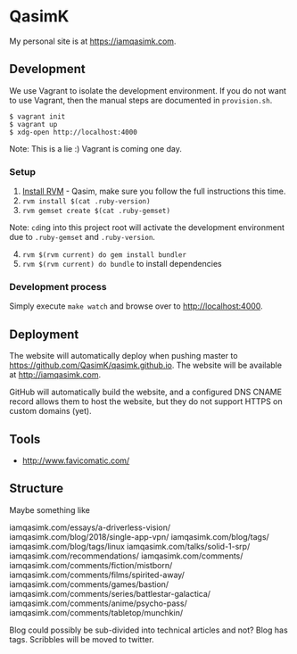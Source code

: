 # QasimK

My personal site is at <https://iamqasimk.com>.

## Development

We use Vagrant to isolate the development environment. If you do not want to use
Vagrant, then the manual steps are documented in `provision.sh`.

    $ vagrant init
    $ vagrant up
    $ xdg-open http://localhost:4000

Note: This is a lie :) Vagrant is coming one day.

### Setup

1. [Install RVM](https://rvm.io/rvm/install) - Qasim, make sure you follow the full instructions this time.
2. `rvm install $(cat .ruby-version)`
3. `rvm gemset create $(cat .ruby-gemset)`

Note: `cd`ing into this project root will activate the development environment
due to `.ruby-gemset` and `.ruby-version`.

4. `rvm $(rvm current) do gem install bundler`
5. `rvm $(rvm current) do bundle` to install dependencies

### Development process

Simply execute `make watch` and browse over to <http://localhost:4000>.

## Deployment

The website will automatically deploy when pushing master to
<https://github.com/QasimK/qasimk.github.io>. The website will be available
at <http://iamqasimk.com>.

GitHub will automatically build the website, and a configured DNS CNAME record
allows them to host the website, but they do not support HTTPS on custom domains
(yet).

## Tools

* <http://www.favicomatic.com/>

## Structure

Maybe something like

iamqasimk.com/essays/a-driverless-vision/
iamqasimk.com/blog/2018/single-app-vpn/
iamqasimk.com/blog/tags/
iamqasimk.com/blog/tags/linux
iamqasimk.com/talks/solid-1-srp/
iamqasimk.com/recommendations/
iamqasimk.com/comments/
iamqasimk.com/comments/fiction/mistborn/
iamqasimk.com/comments/films/spirited-away/
iamqasimk.com/comments/games/bastion/
iamqasimk.com/comments/series/battlestar-galactica/
iamqasimk.com/comments/anime/psycho-pass/
iamqasimk.com/comments/tabletop/munchkin/

Blog could possibly be sub-divided into technical articles and not?
Blog has tags.
Scribbles will be moved to twitter.
